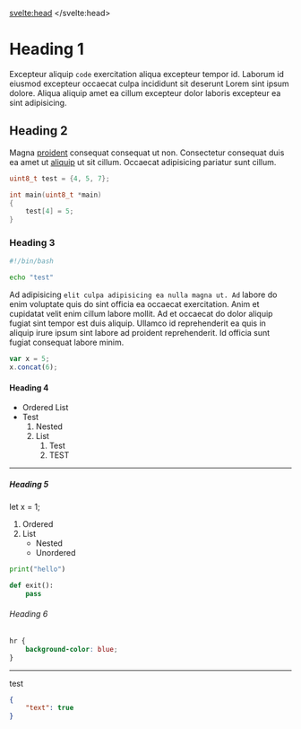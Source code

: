 <svelte:head>
	<title>PTR</title>
</svelte:head>

<script>
	import CodeEditor from "$lib/widgets/CodeBlock/CodeEditor.svelte";
	import CopyButton from "$lib/widgets/CodeBlock/CopyButton.svelte";
	import LineNumbers from "$lib/widgets/CodeBlock/LineNumbers.svelte";
</script>

# Heading 1

Excepteur aliquip `code` exercitation aliqua excepteur tempor id. Laborum id eiusmod excepteur occaecat culpa incididunt sit deserunt Lorem sint ipsum dolore. Aliqua aliquip amet ea cillum excepteur dolor laboris excepteur ea sint adipisicing.

## Heading 2

Magna [proident](https://github.com) consequat consequat ut non. Consectetur consequat duis ea amet ut [aliquip](https://example.com) ut sit cillum. Occaecat adipisicing pariatur sunt cillum.

<LineNumbers />
<CopyButton />

```c
uint8_t test = {4, 5, 7};

int main(uint8_t *main)
{
	test[4] = 5;
}
```

### Heading 3

<LineNumbers />
<CopyButton />

```bash
#!/bin/bash

echo "test"
```

Ad adipisicing `elit culpa adipisicing ea nulla magna ut. Ad` labore do enim voluptate quis do sint officia ea occaecat exercitation. Anim et cupidatat velit enim cillum labore mollit. Ad et occaecat do dolor aliquip fugiat sint tempor est duis aliquip. Ullamco id reprehenderit ea quis in aliquip irure ipsum sint labore ad proident reprehenderit. Id officia sunt fugiat consequat labore minim.

<LineNumbers />
<CopyButton />

```js
var x = 5;
x.concat(6);
```

#### Heading 4

- Ordered List
- Test
	1. Nested
	2. List
		1. Test
		2. TEST

---

##### Heading 5

<CodeEditor>let x = 1;</CodeEditor>

1. Ordered
2. List
	- Nested
	- Unordered

<LineNumbers />
<CopyButton />

```python
print("hello")

def exit():
	pass
```

###### Heading 6

<CopyButton />

```css
hr {
	background-color: blue;
}
```

---

test

<LineNumbers />
<CopyButton />

```json
{
	"text": true
}
```
